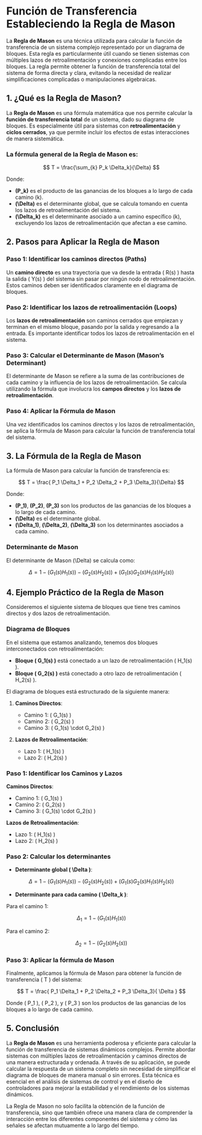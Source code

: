 # Función de Transferencia Estableciendo la Regla de Mason

La **Regla de Mason** es una técnica utilizada para calcular la función de transferencia de un sistema complejo representado por un diagrama de bloques. Esta regla es particularmente útil cuando se tienen sistemas con múltiples lazos de retroalimentación y conexiones complicadas entre los bloques. La regla permite obtener la función de transferencia total del sistema de forma directa y clara, evitando la necesidad de realizar simplificaciones complicadas o manipulaciones algebraicas.

## 1. ¿Qué es la Regla de Mason?

La **Regla de Mason** es una fórmula matemática que nos permite calcular la **función de transferencia total** de un sistema, dado su diagrama de bloques. Es especialmente útil para sistemas con **retroalimentación** y **ciclos cerrados**, ya que permite incluir los efectos de estas interacciones de manera sistemática.

### La fórmula general de la Regla de Mason es:

$$
T = \frac{\sum_{k} P_k \Delta_k}{\Delta}
$$

Donde:
- **\(P_k\)** es el producto de las ganancias de los bloques a lo largo de cada camino \(k\).
- **\(\Delta\)** es el determinante global, que se calcula tomando en cuenta los lazos de retroalimentación del sistema.
- **\(\Delta_k\)** es el determinante asociado a un camino específico \(k\), excluyendo los lazos de retroalimentación que afectan a ese camino.

## 2. Pasos para Aplicar la Regla de Mason

### Paso 1: Identificar los **caminos directos** (Paths)

Un **camino directo** es una trayectoria que va desde la entrada \( R(s) \) hasta la salida \( Y(s) \) del sistema sin pasar por ningún nodo de retroalimentación. Estos caminos deben ser identificados claramente en el diagrama de bloques.

### Paso 2: Identificar los **lazos de retroalimentación** (Loops)

Los **lazos de retroalimentación** son caminos cerrados que empiezan y terminan en el mismo bloque, pasando por la salida y regresando a la entrada. Es importante identificar todos los lazos de retroalimentación en el sistema.

### Paso 3: Calcular el **Determinante de Mason** (Mason’s Determinant)

El determinante de Mason se refiere a la suma de las contribuciones de cada camino y la influencia de los lazos de retroalimentación. Se calcula utilizando la fórmula que involucra los **campos directos** y los **lazos de retroalimentación**.

### Paso 4: Aplicar la Fórmula de Mason

Una vez identificados los caminos directos y los lazos de retroalimentación, se aplica la fórmula de Mason para calcular la función de transferencia total del sistema.

## 3. La Fórmula de la Regla de Mason

La fórmula de Mason para calcular la función de transferencia es:

$$
T = \frac{ P_1 \Delta_1 + P_2 \Delta_2 + P_3 \Delta_3}{\Delta}
$$

Donde:

- **\(P_1\)**, **\(P_2\)**, **\(P_3\)** son los productos de las ganancias de los bloques a lo largo de cada camino.
- **\(\Delta\)** es el determinante global.
- **\(\Delta_1\)**, **\(\Delta_2\)**, **\(\Delta_3\)** son los determinantes asociados a cada camino.

### Determinante de Mason

El determinante de Mason \(\Delta\) se calcula como:

$$
\Delta = 1 - \left(G_1(s) H_1(s)\right) - \left(G_2(s) H_2(s)\right) + \left(G_1(s) G_2(s) H_1(s) H_2(s)\right)
$$

## 4. Ejemplo Práctico de la Regla de Mason

Consideremos el siguiente sistema de bloques que tiene tres caminos directos y dos lazos de retroalimentación.

### Diagrama de Bloques

En el sistema que estamos analizando, tenemos dos bloques interconectados con retroalimentación:

- **Bloque \( G_1(s) \)** está conectado a un lazo de retroalimentación \( H_1(s) \).
- **Bloque \( G_2(s) \)** está conectado a otro lazo de retroalimentación \( H_2(s) \).

El diagrama de bloques está estructurado de la siguiente manera:

1. **Caminos Directos**:
   - Camino 1: \( G_1(s) \)
   - Camino 2: \( G_2(s) \)
   - Camino 3: \( G_1(s) \cdot G_2(s) \)

2. **Lazos de Retroalimentación**:
   - Lazo 1: \( H_1(s) \)
   - Lazo 2: \( H_2(s) \)

### Paso 1: Identificar los Caminos y Lazos

**Caminos Directos**:

- Camino 1: \( G_1(s) \)
- Camino 2: \( G_2(s) \)
- Camino 3: \( G_1(s) \cdot G_2(s) \)

**Lazos de Retroalimentación**:

- Lazo 1: \( H_1(s) \)
- Lazo 2: \( H_2(s) \)

### Paso 2: Calcular los determinantes

- **Determinante global \( \Delta \)**:

$$
\Delta = 1 - \left(G_1(s) H_1(s)\right) - \left(G_2(s) H_2(s)\right) + \left(G_1(s) G_2(s) H_1(s) H_2(s)\right)
$$

- **Determinante para cada camino \( \Delta_k \)**:

Para el camino 1:

$$
\Delta_1 = 1 - (G_1(s) H_1(s))
$$

Para el camino 2:

$$
\Delta_2 = 1 - (G_2(s) H_2(s))
$$

### Paso 3: Aplicar la fórmula de Mason

Finalmente, aplicamos la fórmula de Mason para obtener la función de transferencia \( T \) del sistema:

$$
T = \frac{ P_1 \Delta_1 + P_2 \Delta_2 + P_3 \Delta_3}{ \Delta }
$$

Donde \( P_1 \), \( P_2 \), y \( P_3 \) son los productos de las ganancias de los bloques a lo largo de cada camino.

## 5. Conclusión

La **Regla de Mason** es una herramienta poderosa y eficiente para calcular la función de transferencia de sistemas dinámicos complejos. Permite abordar sistemas con múltiples lazos de retroalimentación y caminos directos de una manera estructurada y ordenada. A través de su aplicación, se puede calcular la respuesta de un sistema completo sin necesidad de simplificar el diagrama de bloques de manera manual o sin errores. Esta técnica es esencial en el análisis de sistemas de control y en el diseño de controladores para mejorar la estabilidad y el rendimiento de los sistemas dinámicos.

La Regla de Mason no solo facilita la obtención de la función de transferencia, sino que también ofrece una manera clara de comprender la interacción entre los diferentes componentes del sistema y cómo las señales se afectan mutuamente a lo largo del tiempo.
